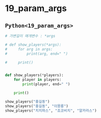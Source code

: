 # 19_param_args

## `Python<19_param_args>`
```py
# 가변길이 매개변수 : *args

# def show_players(*args):
#     for arg in args:
#         print(arg, end=" ")

#     print()   


def show_players(*players):
    for player in players:
        print(player, end=" ")

    print() 

show_players("홍길동")
show_players("홍길동", "이몽룡")
show_players("치치파스", "죠코비치", "알카라스")
```


